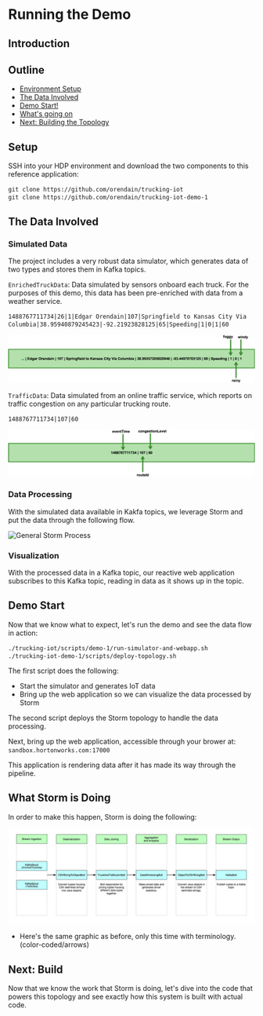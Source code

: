 # Running the Demo

## Introduction

## Outline

-   [Environment Setup](#)
-   [The Data Involved](#)
-   [Demo Start!](#)
-   [What's going on](#)
-   [Next: Building the Topology](#)

## Setup

SSH into your HDP environment and download the two components to this reference application:

```
git clone https://github.com/orendain/trucking-iot
git clone https://github.com/orendain/trucking-iot-demo-1
```

## The Data Involved

### Simulated Data

The project includes a very robust data simulator, which generates data of two types and stores them in Kafka topics.

`EnrichedTruckData`: Data simulated by sensors onboard each truck.  For the purposes of this demo, this data has been pre-enriched with data from a weather service.

```
1488767711734|26|1|Edgar Orendain|107|Springfield to Kansas City Via Columbia|38.95940879245423|-92.21923828125|65|Speeding|1|0|1|60
```
![EnrichedTruckData fields](assets/enriched-truck-data_fields.png)


`TrafficData`: Data simulated from an online traffic service, which reports on traffic congestion on any particular trucking route.

```
1488767711734|107|60
```
![TrafficData fields](assets/traffic-data_fields.png)

### Data Processing

With the simulated data available in Kakfa topics, we leverage Storm and put the data through the following flow.

![General Storm Process](assets/storm-flow-general.jpg)

### Visualization

With the processed data in a Kafka topic, our reactive web application subscribes to this Kafka topic, reading in data as it shows up in the topic.


## Demo Start

Now that we know what to expect, let's run the demo and see the data flow in action:
```
./trucking-iot/scripts/demo-1/run-simulator-and-webapp.sh
./trucking-iot-demo-1/scripts/deploy-topology.sh
```

The first script does the following:
-  Start the simulator and generates IoT data
-  Bring up the web application so we can visualize the data processed by Storm

The second script deploys the Storm topology to handle the data processing.

Next, bring up the web application, accessible through your brower at: `sandbox.hortonworks.com:17000`

This application is rendering data after it has made its way through the pipeline.


## What Storm is Doing

In order to make this happen, Storm is doing the following:

![Storm Process - High Level Overview](assets/storm-flow-overview.jpg)

- Here's the same graphic as before, only this time with terminology. (color-coded/arrows)


## Next: Build

Now that we know the work that Storm is doing, let's dive into the code that powers this topology and see exactly how this system is built with actual code.
